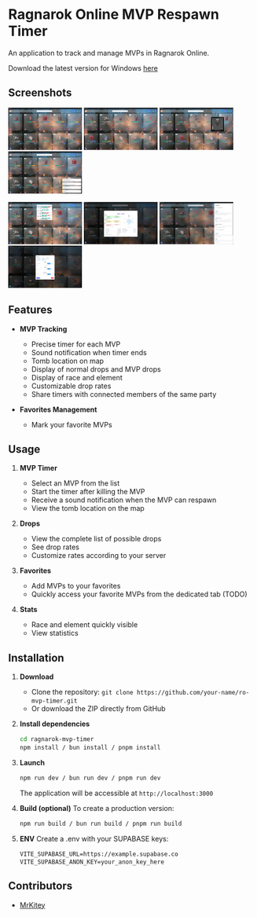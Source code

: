 # Ragnarok Online MVP Respawn Timer

An application to track and manage MVPs in Ragnarok Online.

Download the latest version for Windows [here](https://github.com/TekiDev42/ragnarok-mvp-tracker/releases/)

## Screenshots

[![Image 1](./images-preview/mini-1.png)](./images-preview/1.png)
[![Image 2](./images-preview/mini-2.png)](./images-preview/2.png)
[![Image 3](./images-preview/mini-3.png)](./images-preview/3.png)
[![Image 4](./images-preview/mini-4.png)](./images-preview/4.png)

[![Image 5](./images-preview/mini-5.png)](./images-preview/5.png)
[![Image 6](./images-preview/mini-6.png)](./images-preview/6.png)
[![Image 7](./images-preview/mini-7.png)](./images-preview/7.png)
[![Image 8](./images-preview/mini-8.png)](./images-preview/8.png)

## Features

- **MVP Tracking**
  - Precise timer for each MVP
  - Sound notification when timer ends
  - Tomb location on map
  - Display of normal drops and MVP drops
  - Display of race and element
  - Customizable drop rates
  - Share timers with connected members of the same party

- **Favorites Management**
  - Mark your favorite MVPs

## Usage

1. **MVP Timer**
   - Select an MVP from the list
   - Start the timer after killing the MVP
   - Receive a sound notification when the MVP can respawn
   - View the tomb location on the map

2. **Drops**
   - View the complete list of possible drops
   - See drop rates
   - Customize rates according to your server

3. **Favorites**
   - Add MVPs to your favorites
   - Quickly access your favorite MVPs from the dedicated tab (TODO)

3. **Stats**
   - Race and element quickly visible
   - View statistics

## Installation
1. **Download**
   - Clone the repository: `git clone https://github.com/your-name/ro-mvp-timer.git`
   - Or download the ZIP directly from GitHub

2. **Install dependencies**
   ```bash
   cd ragnarok-mvp-timer
   npm install / bun install / pnpm install
   
   ```

3. **Launch**
   ```bash
   npm run dev / bun run dev / pnpm run dev
   ```
   The application will be accessible at `http://localhost:3000`

4. **Build (optional)**
   To create a production version:
   ```bash
   npm run build / bun run build / pnpm run build
   ```
5. **ENV**
   Create a .env with your SUPABASE keys:
   ```
   VITE_SUPABASE_URL=https://example.supabase.co
   VITE_SUPABASE_ANON_KEY=your_anon_key_here
   ```


## Contributors
- [MrKitey](https://github.com/TekiDev42)